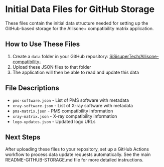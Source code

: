 # Initial Data Files for GitHub Storage

These files contain the initial data structure needed for setting up the GitHub-based storage for the Allisone+ compatibility matrix application.

## How to Use These Files

1. Create a `data` folder in your GitHub repository: [SiSisuperTech/Allisone-compatibility-](https://github.com/SiSisuperTech/Allisone-compatibility-)
2. Upload these JSON files to that folder
3. The application will then be able to read and update this data

## File Descriptions

- `pms-software.json` - List of PMS software with metadata
- `xray-software.json` - List of X-ray software with metadata
- `pms-matrix.json` - PMS compatibility information
- `xray-matrix.json` - X-ray compatibility information
- `logo-updates.json` - Updated logo URLs

## Next Steps

After uploading these files to your repository, set up a GitHub Actions workflow to process data update requests automatically. See the main README-GITHUB-STORAGE.md file for more detailed instructions.
